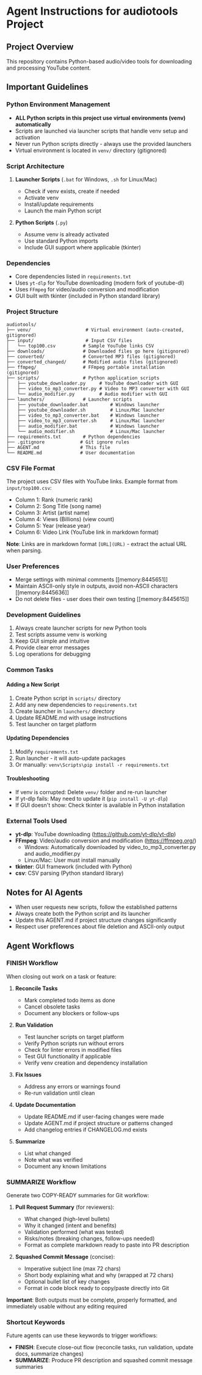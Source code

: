 # Agent Instructions for audiotools Project

## Project Overview
This repository contains Python-based audio/video tools for downloading and processing YouTube content.

## Important Guidelines

### Python Environment Management
- **ALL Python scripts in this project use virtual environments (venv) automatically**
- Scripts are launched via launcher scripts that handle venv setup and activation
- Never run Python scripts directly - always use the provided launchers
- Virtual environment is located in `venv/` directory (gitignored)

### Script Architecture
1. **Launcher Scripts** (`.bat` for Windows, `.sh` for Linux/Mac)
   - Check if venv exists, create if needed
   - Activate venv
   - Install/update requirements
   - Launch the main Python script

2. **Python Scripts** (`.py`)
   - Assume venv is already activated
   - Use standard Python imports
   - Include GUI support where applicable (tkinter)

### Dependencies
- Core dependencies listed in `requirements.txt`
- Uses `yt-dlp` for YouTube downloading (modern fork of youtube-dl)
- Uses `FFmpeg` for video/audio conversion and modification
- GUI built with tkinter (included in Python standard library)

### Project Structure
```
audiotools/
├── venv/                    # Virtual environment (auto-created, gitignored)
├── input/                   # Input CSV files
│   └── top100.csv          # Sample YouTube links CSV
├── downloads/              # Downloaded files go here (gitignored)
├── converted/              # Converted MP3 files (gitignored)
├── converted_changed/      # Modified audio files (gitignored)
├── ffmpeg/                 # FFmpeg portable installation (gitignored)
├── scripts/                # Python application scripts
│   ├── youtube_downloader.py     # YouTube downloader with GUI
│   ├── video_to_mp3_converter.py # Video to MP3 converter with GUI
│   └── audio_modifier.py         # Audio modifier with GUI
├── launchers/              # Launcher scripts
│   ├── youtube_downloader.bat        # Windows launcher
│   ├── youtube_downloader.sh         # Linux/Mac launcher
│   ├── video_to_mp3_converter.bat    # Windows launcher
│   ├── video_to_mp3_converter.sh     # Linux/Mac launcher
│   ├── audio_modifier.bat            # Windows launcher
│   └── audio_modifier.sh             # Linux/Mac launcher
├── requirements.txt        # Python dependencies
├── .gitignore             # Git ignore rules
├── AGENT.md               # This file
└── README.md              # User documentation
```

### CSV File Format
The project uses CSV files with YouTube links. Example format from `input/top100.csv`:
- Column 1: Rank (numeric rank)
- Column 2: Song Title (song name)
- Column 3: Artist (artist name)
- Column 4: Views (Billions) (view count)
- Column 5: Year (release year)
- Column 6: Video Link (YouTube link in markdown format)

**Note**: Links are in markdown format `[URL](URL)` - extract the actual URL when parsing.

### User Preferences
- Merge settings with minimal comments [[memory:8445651]]
- Maintain ASCII-only style in outputs, avoid non-ASCII characters [[memory:8445636]]
- Do not delete files - user does their own testing [[memory:8445615]]

### Development Guidelines
1. Always create launcher scripts for new Python tools
2. Test scripts assume venv is working
3. Keep GUI simple and intuitive
4. Provide clear error messages
5. Log operations for debugging

### Common Tasks

#### Adding a New Script
1. Create Python script in `scripts/` directory
2. Add any new dependencies to `requirements.txt`
3. Create launcher in `launchers/` directory
4. Update README.md with usage instructions
5. Test launcher on target platform

#### Updating Dependencies
1. Modify `requirements.txt`
2. Run launcher - it will auto-update packages
3. Or manually: `venv\Scripts\pip install -r requirements.txt`

#### Troubleshooting
- If venv is corrupted: Delete `venv/` folder and re-run launcher
- If yt-dlp fails: May need to update it (`pip install -U yt-dlp`)
- If GUI doesn't show: Check tkinter is available in Python installation

### External Tools Used
- **yt-dlp**: YouTube downloading (https://github.com/yt-dlp/yt-dlp)
- **FFmpeg**: Video/audio conversion and modification (https://ffmpeg.org/)
  - Windows: Automatically downloaded by video_to_mp3_converter.py and audio_modifier.py
  - Linux/Mac: User must install manually
- **tkinter**: GUI framework (included with Python)
- **csv**: CSV parsing (Python standard library)

## Notes for AI Agents
- When user requests new scripts, follow the established patterns
- Always create both the Python script and its launcher
- Update this AGENT.md if project structure changes significantly
- Respect user preferences about file deletion and ASCII-only output

## Agent Workflows

### FINISH Workflow
When closing out work on a task or feature:

1. **Reconcile Tasks**
   - Mark completed todo items as done
   - Cancel obsolete tasks
   - Document any blockers or follow-ups

2. **Run Validation**
   - Test launcher scripts on target platform
   - Verify Python scripts run without errors
   - Check for linter errors in modified files
   - Test GUI functionality if applicable
   - Verify venv creation and dependency installation

3. **Fix Issues**
   - Address any errors or warnings found
   - Re-run validation until clean

4. **Update Documentation**
   - Update README.md if user-facing changes were made
   - Update AGENT.md if project structure or patterns changed
   - Add changelog entries if CHANGELOG.md exists

5. **Summarize**
   - List what changed
   - Note what was verified
   - Document any known limitations

### SUMMARIZE Workflow
Generate two COPY-READY summaries for Git workflow:

1. **Pull Request Summary** (for reviewers):
   - What changed (high-level bullets)
   - Why it changed (intent and benefits)
   - Validation performed (what was tested)
   - Risks/notes (breaking changes, follow-ups needed)
   - Format as complete markdown ready to paste into PR description

2. **Squashed Commit Message** (concise):
   - Imperative subject line (max 72 chars)
   - Short body explaining what and why (wrapped at 72 chars)
   - Optional bullet list of key changes
   - Format in code block ready to copy/paste directly into Git

**Important**: Both outputs must be complete, properly formatted, and immediately
usable without any editing required

### Shortcut Keywords
Future agents can use these keywords to trigger workflows:

- **FINISH**: Execute close-out flow (reconcile tasks, run validation, update docs, summarize changes)
- **SUMMARIZE**: Produce PR description and squashed commit message summaries

